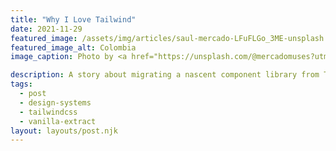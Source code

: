 ```yaml
---
title: "Why I Love Tailwind"
date: 2021-11-29
featured_image: /assets/img/articles/saul-mercado-LFuFLGo_3ME-unsplash.jpg
featured_image_alt: Colombia
image_caption: Photo by <a href="https://unsplash.com/@mercadomuses?utm_source=unsplash&utm_medium=referral&utm_content=creditCopyText">Saul Mercado</a> on <a href="https://unsplash.com/?utm_source=unsplash&utm_medium=referral&utm_content=creditCopyText">Unsplash</a>

description: A story about migrating a nascent component library from Tailwind to Vanilla Extract and the lessons learned during the process.
tags:
  - post
  - design-systems
  - tailwindcss
  - vanilla-extract
layout: layouts/post.njk
---
```

